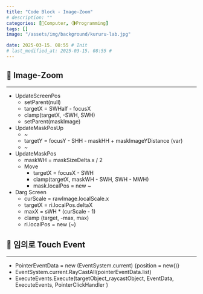```yaml
---
title: "Code Block - Image-Zoom"
# description: ""
categories: [💫Computer, 🌗Programming]
tags: []
image: "/assets/img/background/kururu-lab.jpg"

date: 2025-03-15. 08:55 # Init
# last_modified_at: 2025-03-15. 08:55 #
---
```


## 💫 Image-Zoom

---

- UpdateScreenPos
  - setParent(null)
  - targetX = SWHalf - focusX
  - clamp(targetX, -SWH, SWH)
  - setParent(maskImage)
- UpdateMaskPosUp
  - ~
  - targetY = focusY - SHH - maskHH + maskImageYDistance (var)
  - ~
- UpdateMaskPos
  - maskWH = maskSizeDelta.x / 2
  - Move
    - targetX = focusX - SWH
    - clamp(targetX, maskWH - SWH, SWH - MWH)
    - mask.localPos = new ~
- Darg Screen
  - curScale = rawImage.localScale.x
  - targetX = ri.localPos.deltaX
  - maxX = sWH * (curScale - 1)
  - clamp (target, -max, max)
  - ri.localPos = new (~)

## 💫 임의로 Touch Event

---

- PointerEventData = new (EventSystem.current) {position = new()}
- EventSystem.current.RayCastAll(pointerEventData.list)
- ExecuteEvents.Execute(targetObject_raycastObject, EventData, ExecuteEvents, PointerClickHandler )
